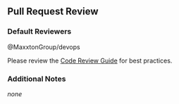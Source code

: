 <!-- This file is managed by Terraform, please contact devops team for changes -->
## Pull Request Review

### Default Reviewers
@MaxxtonGroup/devops

Please review the [Code Review Guide](https://maxxton.atlassian.net/wiki/spaces/DEV/pages/1109753868/Code+Reviews) for best practices.

<!-- Add an optional checklist here, for example: -->
<!-- ### Checklist
- [ ] PR title is clear and descriptive.
-->

### Additional Notes
<!-- Add any additional comments or feedback here -->
_none_
